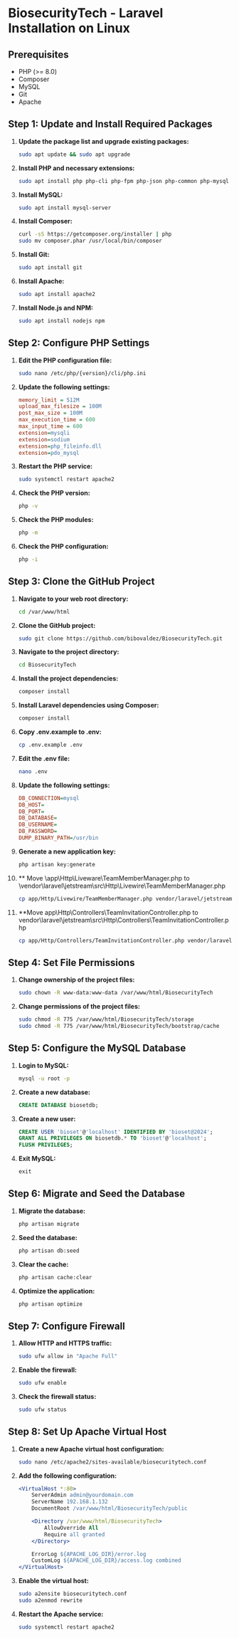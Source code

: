 # BiosecurityTech - Laravel Installation on Linux

## Prerequisites
- PHP (>= 8.0)
- Composer
- MySQL
- Git
- Apache

## Step 1: Update and Install Required Packages

1. **Update the package list and upgrade existing packages:**
   ```bash
   sudo apt update && sudo apt upgrade
    ```
2. **Install PHP and necessary extensions:**
    ```bash
    sudo apt install php php-cli php-fpm php-json php-common php-mysql php-zip php-gd php-mbstring php-curl php-xml php-pear php-bcmath unzip curl
     ```
3. **Install MySQL:**
    ```bash
    sudo apt install mysql-server
    ```
4. **Install Composer:**
    ```bash
    curl -sS https://getcomposer.org/installer | php
    sudo mv composer.phar /usr/local/bin/composer
    ```
5. **Install Git:**
    ```bash
    sudo apt install git
    ```
6. **Install Apache:**
    ```bash
    sudo apt install apache2
    ```
7. **Install Node.js and NPM:**
    ```bash
    sudo apt install nodejs npm
    ```

## Step 2: Configure PHP Settings

1. **Edit the PHP configuration file:**
    ```bash
    sudo nano /etc/php/{version}/cli/php.ini
    ```
2. **Update the following settings:**
    ```ini
    memory_limit = 512M
    upload_max_filesize = 100M
    post_max_size = 100M
    max_execution_time = 600
    max_input_time = 600
    extension=mysqli
    extension=sodium
    extension=php_fileinfo.dll
    extension=pdo_mysql
    ```
3. **Restart the PHP service:**
    ```bash
    sudo systemctl restart apache2
    ```
4. **Check the PHP version:**
    ```bash
    php -v
    ```
5. **Check the PHP modules:**
    ```bash
    php -m
    ```
6. **Check the PHP configuration:**
    ```bash
    php -i
    ```

## Step 3: Clone the GitHub Project

1. **Navigate to your web root directory:**
    ```bash
    cd /var/www/html
    ```
2. **Clone the GitHub project:**
    ```bash
    sudo git clone https://github.com/bibovaldez/BiosecurityTech.git
    ```
3. **Navigate to the project directory:**
    ```bash
    cd BiosecurityTech
    ```
4. **Install the project dependencies:**
    ```bash
    composer install
    ```
5. **Install Laravel dependencies using Composer:**
    ```bash
    composer install
    ```
6. **Copy .env.example to .env:**
    ```bash
    cp .env.example .env
    ```
7. **Edit the .env file:**
    ```bash
    nano .env
    ```
8. **Update the following settings:**
    ```ini
    DB_CONNECTION=mysql
    DB_HOST=
    DB_PORT=
    DB_DATABASE=
    DB_USERNAME=
    DB_PASSWORD=
    DUMP_BINARY_PATH=/usr/bin
    ```
9. **Generate a new application key:**
    ```bash
    php artisan key:generate
    ```
10. ** Move \app\Http\Liveware\TeamMemberManager.php to \vendor\laravel\jetstream\src\Http\Livewire\TeamMemberManager.php
    ```bash
    cp app/Http/Livewire/TeamMemberManager.php vendor/laravel/jetstream/src/Http/Livewire/TeamMemberManager.php
    ```
11. **Move app\Http\Controllers\TeamInvitationController.php to vendor\laravel\jetstream\src\Http\Controllers\TeamInvitationController.php 
    ```bash
    cp app/Http/Controllers/TeamInvitationController.php vendor/laravel/jetstream/src/Http/Controllers/TeamInvitationController.php
    ```
    

## Step 4: Set File Permissions

1. **Change ownership of the project files:**
    ```bash
    sudo chown -R www-data:www-data /var/www/html/BiosecurityTech
    ```
2. **Change permissions of the project files:**
    ```bash
    sudo chmod -R 775 /var/www/html/BiosecurityTech/storage
    sudo chmod -R 775 /var/www/html/BiosecurityTech/bootstrap/cache
    ```

## Step 5: Configure the MySQL Database

1. **Login to MySQL:**
    ```bash
    mysql -u root -p
    ```
2. **Create a new database:**
    ```sql
    CREATE DATABASE biosetdb;
    ```
3. **Create a new user:**
    ```sql
    CREATE USER 'bioset'@'localhost' IDENTIFIED BY 'bioset@2024';
    GRANT ALL PRIVILEGES ON biosetdb.* TO 'bioset'@'localhost';
    FLUSH PRIVILEGES;
    ```
4. **Exit MySQL:**
    ```sql
    exit
    ```

## Step 6: Migrate and Seed the Database

1. **Migrate the database:**
    ```bash
    php artisan migrate
    ```
2. **Seed the database:**
    ```bash
    php artisan db:seed
    ```
3. **Clear the cache:**
    ```bash
    php artisan cache:clear
    ```
4. **Optimize the application:**
    ```bash
    php artisan optimize
    ```

## Step 7: Configure Firewall

1. **Allow HTTP and HTTPS traffic:**
    ```bash
    sudo ufw allow in "Apache Full"
    ```
2. **Enable the firewall:**
    ```bash
    sudo ufw enable
    ```
3. **Check the firewall status:**
    ```bash
    sudo ufw status
    ```

## Step 8: Set Up Apache Virtual Host

1. **Create a new Apache virtual host configuration:**
    ```bash
    sudo nano /etc/apache2/sites-available/biosecuritytech.conf
    ```
2. **Add the following configuration:**
    ```apache
    <VirtualHost *:80>
        ServerAdmin admin@yourdomain.com
        ServerName 192.168.1.132
        DocumentRoot /var/www/html/BiosecurityTech/public

        <Directory /var/www/html/BiosecurityTech>
            AllowOverride All
            Require all granted
        </Directory>

        ErrorLog ${APACHE_LOG_DIR}/error.log
        CustomLog ${APACHE_LOG_DIR}/access.log combined
    </VirtualHost>
    ```
3. **Enable the virtual host:**
    ```bash
    sudo a2ensite biosecuritytech.conf
    sudo a2enmod rewrite
    ```
4. **Restart the Apache service:**
    ```bash
    sudo systemctl restart apache2
    ```


